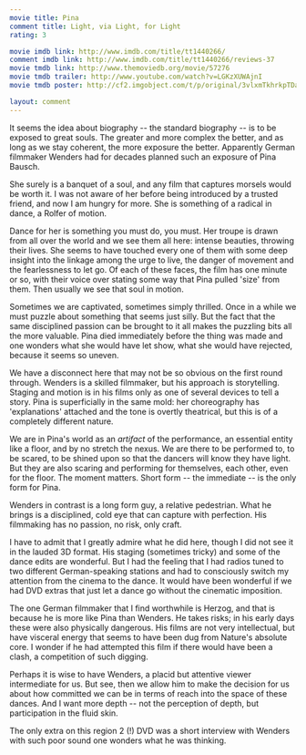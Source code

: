 ```yaml
---
movie title: Pina
comment title: Light, via Light, for Light
rating: 3

movie imdb link: http://www.imdb.com/title/tt1440266/
comment imdb link: http://www.imdb.com/title/tt1440266/reviews-37
movie tmdb link: http://www.themoviedb.org/movie/57276
movie tmdb trailer: http://www.youtube.com/watch?v=LGKzXUWAjnI
movie tmdb poster: http://cf2.imgobject.com/t/p/original/3vlxmTkhrkpTDa0zvnX5BipgFdw.jpg

layout: comment
---
```


It seems the idea about biography -- the standard biography -- is to be exposed to great souls. The greater and more complex the better, and as long as we stay coherent, the more exposure the better. Apparently German filmmaker Wenders had for decades planned such an exposure of Pina Bausch.

She surely is a banquet of a soul, and any film that captures morsels would be worth it. I was not aware of her before being introduced by a trusted friend, and now I am hungry for more. She is something of a radical in dance, a Rolfer of motion.

Dance for her is something you must do, you must. Her troupe is drawn from all over the world and we see them all here: intense beauties, throwing their lives. She seems to have touched every one of them with some deep insight into the linkage among the urge to live, the danger of movement and the fearlessness to let go. Of each of these faces, the film has one minute or so, with their voice over stating some way that Pina pulled 'size' from them. Then usually we see that soul in motion. 

Sometimes we are captivated, sometimes simply thrilled. Once in a while we must puzzle about something that seems just silly. But the fact that the same disciplined passion can be brought to it all makes the puzzling bits all the more valuable. Pina died immediately before the thing was made and one wonders what she would have let show, what she would have rejected, because it seems so uneven.

We have a disconnect here that may not be so obvious on the first round through. Wenders is a skilled filmmaker, but his approach is storytelling. Staging and motion is in his films only as one of several devices to tell a story. Pina is superficially in the same mold: her choreography has 'explanations' attached and the tone is overtly theatrical, but this is of a completely different nature. 

We are in Pina's world as an *artifact* of the performance, an essential entity like a floor, and by no stretch the nexus. We are there to be performed to, to be scared, to be shined upon so that the dancers will know they have light. But they are also scaring and performing for themselves, each other, even for the floor. The moment matters. Short form -- the immediate -- is the only form for Pina. 

Wenders in contrast is a long form guy, a relative pedestrian. What he brings is a disciplined, cold eye that can capture with perfection. His filmmaking has no passion, no risk, only craft.

I have to admit that I greatly admire what he did here, though I did not see it in the lauded 3D format. His staging (sometimes tricky) and some of the dance edits are wonderful. But I had the feeling that I had radios tuned to two different German-speaking stations and had to consciously switch my attention from the cinema to the dance. It would have been wonderful if we had DVD extras that just let a dance go without the cinematic imposition. 

The one German filmmaker that I find worthwhile is Herzog, and that is because he is more like Pina than Wenders. He takes risks; in his early days these were also physically dangerous. His films are not very intellectual, but have visceral energy that seems to have been dug from Nature's absolute core. I wonder if he had attempted this film if there would have been a clash, a competition of such digging.

Perhaps it is wise to have Wenders, a placid but attentive viewer intermediate for us. But see, then we allow him to make the decision for us about how committed we can be in terms of reach into the space of these dances. And I want more depth -- not the perception of depth, but participation in the fluid skin.

The only extra on this region 2 (!) DVD was a short interview with Wenders with such poor sound one wonders what he was thinking.
